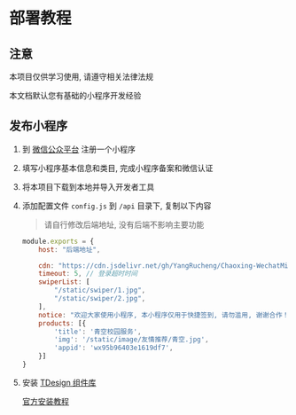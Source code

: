 # 部署教程

## 注意

本项目仅供学习使用, 请遵守相关法律法规

本文档默认您有基础的小程序开发经验

## 发布小程序

1. 到 [微信公众平台](https://mp.weixin.qq.com) 注册一个小程序

2. 填写小程序基本信息和类目, 完成小程序备案和微信认证

3. 将本项目下载到本地并导入开发者工具

4. 添加配置文件 `config.js` 到 `/api` 目录下, 复制以下内容

   > 请自行修改后端地址, 没有后端不影响主要功能

    ```js
    module.exports = {
        host: "后端地址",

        cdn: "https://cdn.jsdelivr.net/gh/YangRucheng/Chaoxing-WechatMiniProgram", // GitHub代理地址
        timeout: 5, // 登录超时时间
        swiperList: [
            "/static/swiper/1.jpg",
            "/static/swiper/2.jpg",
        ],
        notice: "欢迎大家使用小程序, 本小程序仅用于快捷签到, 请勿滥用, 谢谢合作！", // 公告
        products: [{
            'title': '青空校园服务',
            'img': '/static/image/友情推荐/青空.jpg',
            'appid': 'wx95b96403e1619df7',
        }]
    }
    ```

5. 安装 [TDesign 组件库](https://tdesign.tencent.com/miniprogram)

    [官方安装教程](https://tdesign.tencent.com/miniprogram/getting-started)

